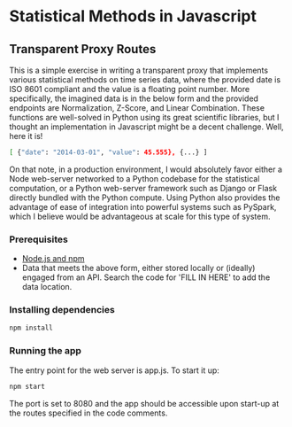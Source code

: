 # Statistical Methods in Javascript

## Transparent Proxy Routes
This is a simple exercise in writing a transparent proxy that implements various statistical methods on time series data, where the provided date is ISO 8601 compliant and the value is a floating point number. More specifically, the imagined data is in the below form and the provided endpoints are Normalization, Z-Score, and Linear Combination. These functions are well-solved in Python using its great scientific libraries, but I thought an implementation in Javascript might be a decent challenge. Well, here it is!

```sh
[ {"date": "2014-03-01", "value": 45.555}, {...} ]
```

On that note, in a production environment, I would absolutely favor either a Node web-server networked to a Python codebase for the statistical computation, or a Python web-server framework such as Django or Flask directly bundled with the Python compute. Using Python also provides the advantage of ease of integration into powerful systems such as PySpark, which I believe would be advantageous at scale for this type of system.

### Prerequisites
- [Node.js and npm](https://nodejs.org/en/)
- Data that meets the above form, either stored locally or (ideally) engaged from an API. Search the code for 'FILL IN HERE' to add the data location.

### Installing dependencies

```sh
npm install
```

### Running the app

The entry point for the web server is app.js. To start it up:

```sh
npm start
```

The port is set to 8080 and the app should be accessible upon start-up at the routes specified in the code comments.
